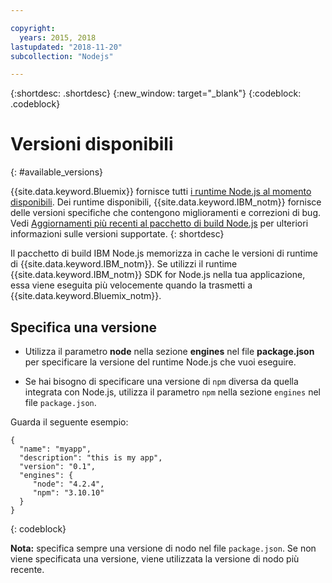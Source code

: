 ```yaml
---

copyright:
  years: 2015, 2018
lastupdated: "2018-11-20"
subcollection: "Nodejs"

---
```


{:shortdesc: .shortdesc}
{:new_window: target="_blank"}
{:codeblock: .codeblock}

# Versioni disponibili
{: #available_versions}

{{site.data.keyword.Bluemix}} fornisce tutti [i runtime Node.js al momento disponibili](http://nodejs.org/dist/). Dei runtime disponibili, {{site.data.keyword.IBM_notm}} fornisce delle versioni specifiche che contengono miglioramenti e correzioni di bug. Vedi [Aggiornamenti più recenti al pacchetto di build Node.js](/docs/runtimes/nodejs/updates.html) per ulteriori informazioni sulle versioni supportate.
{: shortdesc}

Il pacchetto di build IBM Node.js memorizza in cache le versioni di runtime di {{site.data.keyword.IBM_notm}}. Se utilizzi il runtime {{site.data.keyword.IBM_notm}} SDK for Node.js nella tua applicazione, essa viene eseguita più velocemente quando la trasmetti a {{site.data.keyword.Bluemix_notm}}.

## Specifica una versione

* Utilizza il parametro **node** nella sezione **engines** nel file **package.json** per specificare la versione del runtime Node.js che vuoi eseguire.

* Se hai bisogno di specificare una versione di `npm` diversa da quella integrata con Node.js, utilizza il parametro `npm` nella sezione `engines` nel file `package.json`.  

Guarda il seguente esempio:

```
{
  "name": "myapp",
  "description": "this is my app",
  "version": "0.1",
  "engines": {
     "node": "4.2.4",
     "npm": "3.10.10"
  }
}
```
{: codeblock}

**Nota:** specifica sempre una versione di nodo nel file `package.json`. Se non viene specificata una versione, viene utilizzata la versione di nodo più recente.
